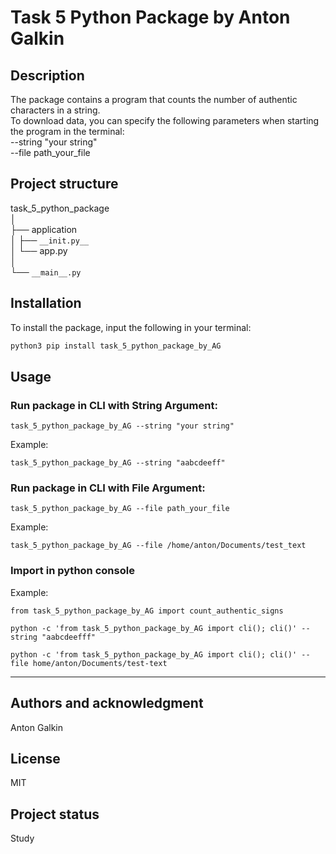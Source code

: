 # Task 5 Python Package by Anton Galkin



## Description

The package contains a program that counts the number of authentic characters in a string.<br/>
To download data, you can specify the following parameters
when starting the program in the terminal: <br/>
  --string "your string"  
  --file path_your_file

## Project structure

task_5_python_package  
│  
├── application  
│ ├── `__init.py__`  
│ └── app.py  
│  
└── `__main__.py`  

## Installation

To install the package, input the following in your terminal:
```bash
python3 pip install task_5_python_package_by_AG
```


## Usage

### Run package in CLI with String Argument:
```
task_5_python_package_by_AG --string "your string"
```
Example:
```
task_5_python_package_by_AG --string "aabcdeeff"
```


### Run package in CLI with File Argument:
```
task_5_python_package_by_AG --file path_your_file
```
Example:
```
task_5_python_package_by_AG --file /home/anton/Documents/test_text
```

### Import in python console
Example:

```
from task_5_python_package_by_AG import count_authentic_signs
```

```
python -c 'from task_5_python_package_by_AG import cli(); cli()' --string "aabcdeefff"
```

```
python -c 'from task_5_python_package_by_AG import cli(); cli()' --file home/anton/Documents/test-text
```


***

## Authors and acknowledgment
Anton Galkin

## License
MIT

## Project status
Study

